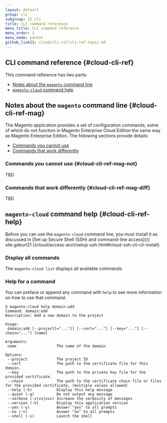 ```yaml
---
layout: default
group: cli
subgroup: 15_cli
title: CLI command reference
menu_title: CLI command reference
menu_order: 1
menu_node: parent
github_link21: cloud/cli-ref/cli-ref-topic.md
---
```


## CLI command reference {#cloud-cli-ref}
This command reference has two parts:

*	[Notes about the `magento` command line](#cloud-cli-ref-mag)
*	[`magento-cloud` command help](#cloud-cli-ref-help)

## Notes about the `magento` command line {#cloud-cli-ref-mag}
The Magento application provides a set of configuration commands, some of which do not function in Magento Enterprise Cloud Edition the same way as Magento Enterprise Edition. The following sections provide details:

*	[Commands you cannot use](#cloud-cli-ref-mag-not)
*	[Commands that work differently](#cloud-cli-ref-mag-diff)

### Commands you cannot use {#cloud-cli-ref-mag-not}
TBD

### Commands that work differently {#cloud-cli-ref-mag-diff}
TBD

## `magento-cloud` command help {#cloud-cli-ref-help}
Before you can use the `magento-cloud` command line, you must install it as discussed in [Set up Secure Shell (SSH) and command-line access]({{ site.gdeurl21 }}cloud/access-acct/setup-ssh.html#cloud-ssh-cli-cli-install).

### Display all commands

The `magento-cloud list` displays all available commands.

### Help for a command
You can preface or append any command with `help` to see more information on how to use that command.

	$ magento-cloud help domain:add
	Command: domain:add
	Description: Add a new domain to the project

	Usage:
	 domain:add [--project[="..."]] [--cert="..."] [--key="..."] [--chain="..."] [name]

	Arguments:
	 name                  The name of the domain

	Options:
	 --project             The project ID
	 --cert                The path to the certificate file for this domain.
	 --key                 The path to the private key file for the provided certificate.
	 --chain               The path to the certificate chain file or files for the provided certificate. (multiple values allowed)
 	 --help (-h)           Display this help message
	 --quiet (-q)          Do not output any message
	 --verbose (-v|vv|vvv) Increase the verbosity of messages
	 --version (-V)        Display this application version
	 --yes (-y)            Answer "yes" to all prompts
	 --no (-n)             Answer "no" to all prompts
	 --shell (-s)          Launch the shell


